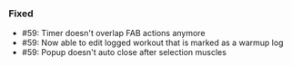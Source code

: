 ### Fixed

- #59: Timer doesn't overlap FAB actions anymore
- #59: Now able to edit logged workout that is marked as a warmup log
- #59: Popup doesn't auto close after selection muscles